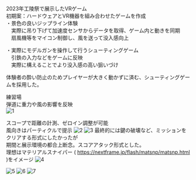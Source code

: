 2023年工陵祭で展示したVRゲーム  
初期案：ハードウェアとVR機器を組み合わせたゲームを作成  
・景色の良いジップライン体験  
　実際に吊り下げて加速度センサからデータを取得、ゲーム内と動きを同期  
　扇風機等をマイコン制御し、風を送って没入感向上  
  
・実際にモデルガンを操作して行うシューティングゲーム  
　引鉄の入力などをゲームに反映  
　実際に構えることでより没入感の高い狙いづけ  
  
体験者の酔い防止のためプレイヤーが大きく動かずに済む、シューティングゲームを採用した。  

練習場  
弾道に重力や風の影響を反映  
![1](https://github.com/kino-n1851/fps_vr_koryo2023/assets/46987400/55b54fad-1e88-4fce-b984-d35a834e8701)

スコープで距離の計測、ゼロイン調整が可能  
風向きはパーティクルで提示
![2](https://github.com/kino-n1851/fps_vr_koryo2023/assets/46987400/1e1ffbf9-5ae0-44c7-8b9c-36356156bc79)
![3](https://github.com/kino-n1851/fps_vr_koryo2023/assets/46987400/a7f3bb2c-c6bf-42fd-a336-6f3f0c4052b5)
最終的には鍵の破壊など、ミッションをクリアする形式にしたかったが  
期間と展示環境の都合上断念。スコアアタック形式とした。  
理想はマテリアルスナイパー ( https://nextframe.jp/flash/matsnp/matsnp.html )をイメージ
![4](https://github.com/kino-n1851/fps_vr_koryo2023/assets/46987400/4516f302-b985-4d24-9460-2f49418b2cb8)


![5](https://github.com/kino-n1851/fps_vr_koryo2023/assets/46987400/9d7ed5ed-3a45-4eaa-9efc-67095dffa153)
![6](https://github.com/kino-n1851/fps_vr_koryo2023/assets/46987400/4eaba88c-d93a-4aac-b16f-636916f2ab7f)
![7](https://github.com/kino-n1851/fps_vr_koryo2023/assets/46987400/060ca191-ee8f-4e1f-8f40-6be48ee0a94f)


